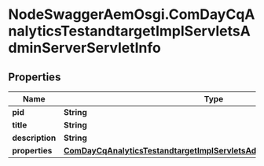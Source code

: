 # NodeSwaggerAemOsgi.ComDayCqAnalyticsTestandtargetImplServletsAdminServerServletInfo

## Properties
Name | Type | Description | Notes
------------ | ------------- | ------------- | -------------
**pid** | **String** |  | [optional] 
**title** | **String** |  | [optional] 
**description** | **String** |  | [optional] 
**properties** | [**ComDayCqAnalyticsTestandtargetImplServletsAdminServerServletProperties**](ComDayCqAnalyticsTestandtargetImplServletsAdminServerServletProperties.md) |  | [optional] 


